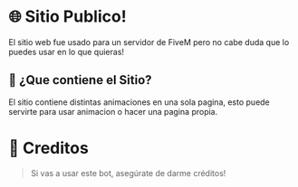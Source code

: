 # 🌐 Sitio Publico!
El sitio web fue usado para un servidor de FiveM pero no cabe duda que lo puedes usar en lo que quieras!
  
## 🌌 ¿Que contiene el Sitio?
El sitio contiene distintas animaciones en una sola pagina, esto puede servirte para usar animacion o hacer una pagina propia.

# 🪪 Creditos

> Si vas a usar este bot, asegúrate de darme créditos!
